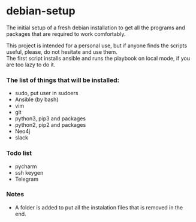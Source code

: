 # debian-setup
The initial setup of a fresh debian installation to get all the programs and packages that are required to work comfortably.

This project is intended for a personal use, but if anyone finds the scripts useful, please, do not hesitate and use them.   
The first script installs ansible and runs the playbook on local mode, if you are too lazy to do it.

### The list of things that will be installed:
* sudo, put user in sudoers
* Ansible (by bash)
* vim
* git
* python3, pip3 and packages
* python2, pip2 and packages
* Neo4j
* slack

### Todo list
* pycharm
* ssh keygen
* Telegram

### Notes
* A folder is added to put all the instalation files that is removed in the end.